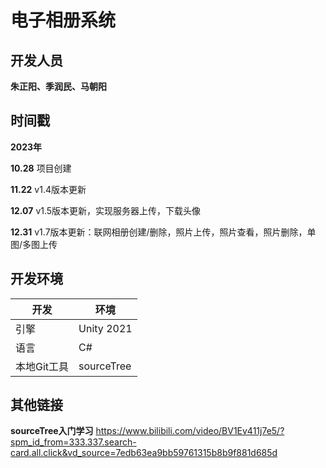 # 电子相册系统

## 开发人员

**朱正阳、季润民、马朝阳**



## 时间戳

**2023年**

**10.28** 项目创建

**11.22** v1.4版本更新

**12.07** v1.5版本更新，实现服务器上传，下载头像

**12.31** v1.7版本更新：联网相册创建/删除，照片上传，照片查看，照片删除，单图/多图上传

## 开发环境

| 开发        | 环境       |
| ----------- | ---------- |
| 引擎        | Unity 2021 |
| 语言        | C#         |
| 本地Git工具 | sourceTree |

## 其他链接

**sourceTree入门学习**
https://www.bilibili.com/video/BV1Ev411j7e5/?spm_id_from=333.337.search-card.all.click&vd_source=7edb63ea9bb59761315b8b9f881d685d
